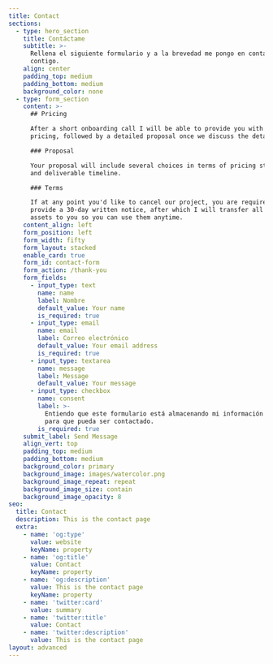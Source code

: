 ```yaml
---
title: Contact
sections:
  - type: hero_section
    title: Contáctame
    subtitle: >-
      Rellena el siguiente formulario y a la brevedad me pongo en contacto
      contigo.
    align: center
    padding_top: medium
    padding_bottom: medium
    background_color: none
  - type: form_section
    content: >-
      ## Pricing

      After a short onboarding call I will be able to provide you with ballpark
      pricing, followed by a detailed proposal once we discuss the details. 

      ### Proposal

      Your proposal will include several choices in terms of pricing structure
      and deliverable timeline.

      ### Terms

      If at any point you'd like to cancel our project, you are required to
      provide a 30-day written notice, after which I will transfer all of your
      assets to you so you can use them anytime.
    content_align: left
    form_position: left
    form_width: fifty
    form_layout: stacked
    enable_card: true
    form_id: contact-form
    form_action: /thank-you
    form_fields:
      - input_type: text
        name: name
        label: Nombre
        default_value: Your name
        is_required: true
      - input_type: email
        name: email
        label: Correo electrónico
        default_value: Your email address
        is_required: true
      - input_type: textarea
        name: message
        label: Message
        default_value: Your message
      - input_type: checkbox
        name: consent
        label: >-
          Entiendo que este formulario está almacenando mi información enviada
          para que pueda ser contactado.
        is_required: true
    submit_label: Send Message
    align_vert: top
    padding_top: medium
    padding_bottom: medium
    background_color: primary
    background_image: images/watercolor.png
    background_image_repeat: repeat
    background_image_size: contain
    background_image_opacity: 8
seo:
  title: Contact
  description: This is the contact page
  extra:
    - name: 'og:type'
      value: website
      keyName: property
    - name: 'og:title'
      value: Contact
      keyName: property
    - name: 'og:description'
      value: This is the contact page
      keyName: property
    - name: 'twitter:card'
      value: summary
    - name: 'twitter:title'
      value: Contact
    - name: 'twitter:description'
      value: This is the contact page
layout: advanced
---
```


